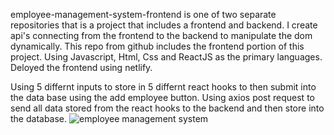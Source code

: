 <!-- ### `npm start`

Runs the app in the development mode.\
Open [http://localhost:3000](http://localhost:3000) to view it in the browser.

The page will reload if you make edits.\
You will also see any lint errors in the console. -->

employee-management-system-frontend is one of two separate repositories that is a project that includes a frontend and backend.
I create api's connecting from the frontend to the backend to manipulate the dom dynamically.
This repo from github includes the frontend portion of this project.
Using Javascript, Html, Css and ReactJS as the primary languages.
Deloyed the frontend using netlify.

Using 5 differnt inputs to store in 5 differnt react hooks to then submit into the data base using the add employee button.
Using axios post request to send all data stored from the react hooks to the backend and then store into the database.
![employee management system](https://user-images.githubusercontent.com/66877732/130699558-717bc872-a641-41a7-aa0e-42d8420737a2.png)
